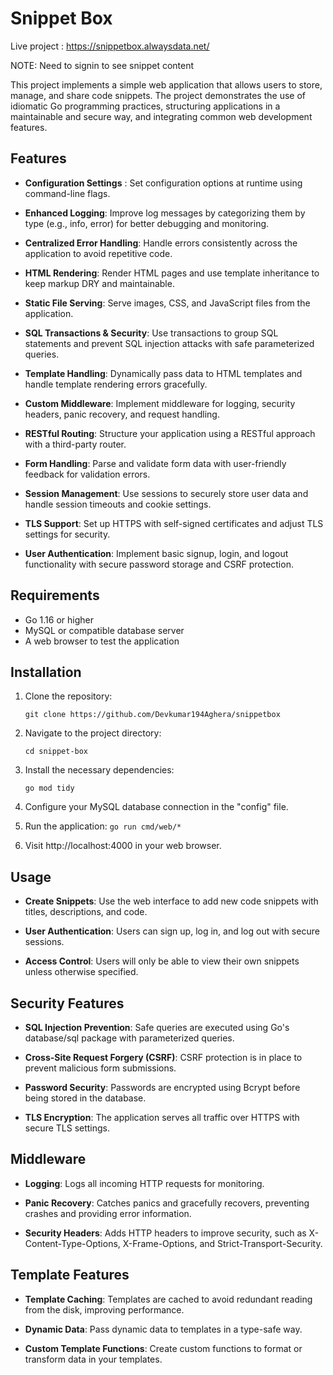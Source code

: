 # **Snippet Box**

Live project : https://snippetbox.alwaysdata.net/

NOTE: Need to signin to see snippet content

This project implements a simple web application that allows users to store, manage, and share code snippets. The project demonstrates the use of idiomatic Go programming practices, structuring applications in a maintainable and secure way, and integrating common web development features.

## Features

- **Configuration Settings** : Set configuration options at runtime using command-line flags.

- **Enhanced Logging**: Improve log messages by categorizing them by type (e.g., info, error) for better debugging and monitoring.

- **Centralized Error Handling**: Handle errors consistently across the application to avoid repetitive code.

- **HTML Rendering**: Render HTML pages and use template inheritance to keep markup DRY and maintainable.

- **Static File Serving**: Serve images, CSS, and JavaScript files from the application.

- **SQL Transactions & Security**: Use transactions to group SQL statements and prevent SQL injection attacks with safe parameterized queries.

- **Template Handling**: Dynamically pass data to HTML templates and handle template rendering errors gracefully.

- **Custom Middleware**: Implement middleware for logging, security headers, panic recovery, and request handling.

- **RESTful Routing**: Structure your application using a RESTful approach with a third-party router.

- **Form Handling**: Parse and validate form data with user-friendly feedback for validation errors.

- **Session Management**: Use sessions to securely store user data and handle session timeouts and cookie settings.

- **TLS Support**: Set up HTTPS with self-signed certificates and adjust TLS settings for security.

- **User Authentication**: Implement basic signup, login, and logout functionality with secure password storage and CSRF protection.

## Requirements

- Go 1.16 or higher
- MySQL or compatible database server
- A web browser to test the application

## Installation

1. Clone the repository:

    `git clone https://github.com/Devkumar194Aghera/snippetbox`

2. Navigate to the project directory:

    `cd snippet-box`

3. Install the necessary dependencies:

    `go mod tidy`

4. Configure your MySQL database connection in the "config" file.

5. Run the application:
    `go run cmd/web/*`

6. Visit http://localhost:4000 in your web browser.


## Usage

- **Create Snippets**: Use the web interface to add new code snippets with titles, descriptions, and code.

- **User Authentication**: Users can sign up, log in, and log out with secure sessions.

- **Access Control**: Users will only be able to view their own snippets unless otherwise specified.

## Security Features
- **SQL Injection Prevention**: Safe queries are executed using Go's database/sql package with parameterized queries.

- **Cross-Site Request Forgery (CSRF)**: CSRF protection is in place to prevent malicious form submissions.

- **Password Security**: Passwords are encrypted using Bcrypt before being stored in the database.

- **TLS Encryption**: The application serves all traffic over HTTPS with secure TLS settings.


## Middleware 

- **Logging**: Logs all incoming HTTP requests for monitoring.

- **Panic Recovery**: Catches panics and gracefully recovers, preventing crashes and providing error information.

- **Security Headers**: Adds HTTP headers to improve security, such as X-Content-Type-Options, X-Frame-Options, and Strict-Transport-Security.

## Template Features
- **Template Caching**: Templates are cached to avoid redundant reading from the disk, improving performance.

- **Dynamic Data**: Pass dynamic data to templates in a type-safe way.

- **Custom Template Functions**: Create custom functions to format or transform data in your templates.


